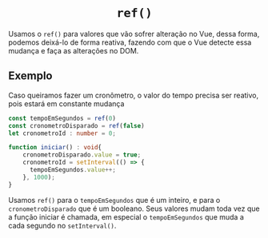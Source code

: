 <h1 align="center"><code>ref()</code></h1>

Usamos o <code>ref()</code> para valores que vão sofrer alteração no Vue, dessa forma,
podemos deixá-lo de forma reativa, fazendo com que o Vue detecte essa mudança e faça as
alterações no DOM.

## Exemplo

Caso queiramos fazer um cronômetro, o valor do tempo precisa ser reativo, pois estará em constante mudança

```ts
const tempoEmSegundos = ref(0)
const cronometroDisparado = ref(false)
let cronometroId : number = 0;

function iniciar() : void{
    cronometroDisparado.value = true;
    cronometroId = setInterval(() => {
      tempoEmSegundos.value++;
    }, 1000);
}
```

Usamos <code>ref()</code> para o <code>tempoEmSegundos</code> que é um inteiro, e para o <code>cronometroDisparado</code> que é um booleano.
Seus valores mudam toda vez que a função iniciar é chamada, em especial o <code>tempoEmSegundos</code> que muda a cada segundo no <code>setInterval()</code>.